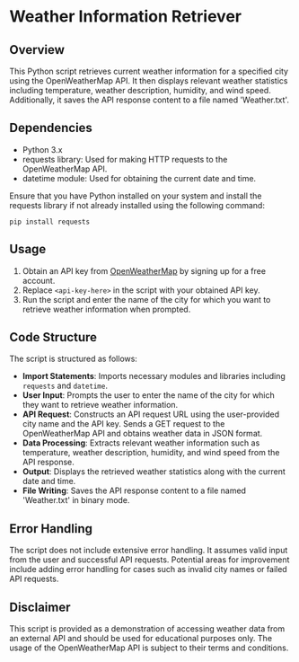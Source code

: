 # Weather Information Retriever

## Overview
This Python script retrieves current weather information for a specified city using the OpenWeatherMap API. It then displays relevant weather statistics including temperature, weather description, humidity, and wind speed. Additionally, it saves the API response content to a file named 'Weather.txt'.

## Dependencies
- Python 3.x
- requests library: Used for making HTTP requests to the OpenWeatherMap API.
- datetime module: Used for obtaining the current date and time.

Ensure that you have Python installed on your system and install the requests library if not already installed using the following command:
```shell
pip install requests
```

## Usage

1. Obtain an API key from [OpenWeatherMap](https://openweathermap.org/api) by signing up for a free account.
2. Replace `<api-key-here>` in the script with your obtained API key.
3. Run the script and enter the name of the city for which you want to retrieve weather information when prompted.

## Code Structure

The script is structured as follows:

- **Import Statements**: Imports necessary modules and libraries including `requests` and `datetime`.
- **User Input**: Prompts the user to enter the name of the city for which they want to retrieve weather information.
- **API Request**: Constructs an API request URL using the user-provided city name and the API key. Sends a GET request to the OpenWeatherMap API and obtains weather data in JSON format.
- **Data Processing**: Extracts relevant weather information such as temperature, weather description, humidity, and wind speed from the API response.
- **Output**: Displays the retrieved weather statistics along with the current date and time.
- **File Writing**: Saves the API response content to a file named 'Weather.txt' in binary mode.

## Error Handling

The script does not include extensive error handling. It assumes valid input from the user and successful API requests. Potential areas for improvement include adding error handling for cases such as invalid city names or failed API requests.

## Disclaimer

This script is provided as a demonstration of accessing weather data from an external API and should be used for educational purposes only. The usage of the OpenWeatherMap API is subject to their terms and conditions.

